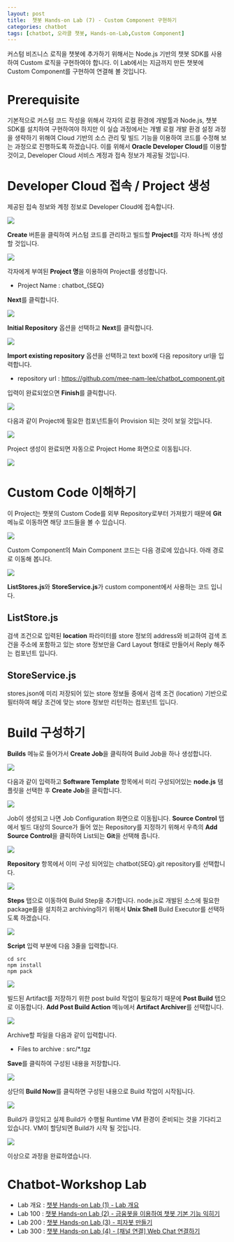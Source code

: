```yaml
---
layout: post
title:  챗봇 Hands-on Lab (7) - Custom Component 구현하기
categories: chatbot
tags: [chatbot, 오라클 챗봇, Hands-on-Lab,Custom Component]
---
```


커스텀 비즈니스 로직을 챗봇에 추가하기 위해서는 Node.js 기반의 챗봇 SDK를 사용하여 Custom 로직을 구현하여야 합니다. 이 Lab에서는 지금까지 만든 챗봇에 Custom Component를 구현하여 연결해 볼 것입니다. 

# Prerequisite
기본적으로 커스텀 코드 작성을 위해서 각자의 로컬 환경에 개발툴과 Node.js, 챗봇 SDK를 설치하여 구현하여야 하지만 이 실습 과정에서는 개별 로컬 개발 환경 설정 과정을 생략하기 위해여 Cloud 기반의 소스 관리 및 빌드 기능을 이용하여 코드를 수정해 보는 과정으로 진행하도록 하겠습니다.
이를 위해서 **Oracle Developer Cloud**를 이용할 것이고, Developer Cloud 서비스 계정과 접속 정보가 제공될 것입니다.

# Developer Cloud 접속 / Project 생성

제공된 접속 정보와 계정 정보로 Developer Cloud에 접속합니다.

![](/assets/images/chatbot_lecture/component/01_devcs_login.png)

**Create** 버튼을 클릭하여 커스텀 코드를 관리하고 빌드할 **Project**를 각자 하나씩 생성할 것입니다.

![](/assets/images/chatbot_lecture/component/02_org.png)

각자에게 부여된 **Project 명**을 이용하여 Project를 생성합니다.

- Project Name : chatbot_{SEQ}

**Next**를 클릭합니다.

![](/assets/images/chatbot_lecture/component/03_project1.png)

**Initial Repository** 옵션을 선택하고 **Next**를 클릭합니다.

![](/assets/images/chatbot_lecture/component/04_project2.png)

**Import existing repository** 옵션을 선택하고 text box에 다음 repository url을 입력합니다.

- repository url : https://github.com/mee-nam-lee/chatbot_component.git

입력이 완료되었으면 **Finish**를 클릭합니다.

![](/assets/images/chatbot_lecture/component/05_project3.png)

다음과 같이 Project에 필요한 컴포넌트들이 Provision 되는 것이 보일 것입니다.

![](/assets/images/chatbot_lecture/component/06_project4.png)

Project 생성이 완료되면 자동으로 Project Home 화면으로 이동됩니다.

![](/assets/images/chatbot_lecture/component/07_project5.png)

# Custom Code 이해하기

이 Project는 챗봇의 Custom Code를 외부 Repository로부터 가져왔기 때문에 **Git** 메뉴로 이동하면 해당 코드들을 볼 수 있습니다.

![](/assets/images/chatbot_lecture/component/08_git.png)

Custom Component의 Main Component 코드는 다음 경로에 있습니다. 아래 경로로 이동해 봅니다.

![](/assets/images/chatbot_lecture/component/09_src.png)

**ListStores.js**와 **StoreService.js**가 custom component에서 사용하는 코드 입니다.

## ListStore.js
검색 조건으로 입력된 **location** 파라미터를 store 정보의 address와 비교하여 검색 조건을 주소에 포함하고 있는 store 정보만을 Card Layout 형태로 만들어서 Reply 해주는 컴포넌트 입니다.

## StoreService.js
stores.json에 미리 저장되어 있는 store 정보들 중에서 검색 조건 (location) 기반으로 필터하여 해당 조건에 맞는 store 정보만 리턴하는 컴포넌트 입니다.

# Build 구성하기
**Builds** 메뉴로 들어가서 **Create Job**을 클릭하여 Build Job을 하나 생성합니다.

![](/assets/images/chatbot_lecture/component/10_createjob.png)

다음과 같이 입력하고 **Software Template** 항목에서 미리 구성되어있는 **node.js** 탬플릿을 선택한 후 **Create Job**을 클릭합니다.

![](/assets/images/chatbot_lecture/component/11_createjob.png)

Job이 생성되고 나면 Job Configuration 화면으로 이동됩니다. **Source Control** 탭에서 빌드 대상의 Source가 들어 었는 Repository를 지정하기 위해서 우측의 **Add Source Control**을 클릭하여 List되는 **Git**을 선택해 줍니다.

![](/assets/images/chatbot_lecture/component/12_addsource.png)

**Repository** 항목에서 이미 구성 되어있는 chatbot{SEQ}.git repository를 선택합니다.

![](/assets/images/chatbot_lecture/component/13_selectrepo.png)

**Steps** 탭으로 이동하여 Build Step을 추가합니다. node.js로 개발된 소스에 필요한 package를을 설치하고 archiving하기 위해서 **Unix Shell** Build Executor를 선택하도록 하겠습니다.

![](/assets/images/chatbot_lecture/component/14_addstep.png)

**Script** 입력 부분에 다음 3줄을 입력합니다. 
```
cd src
npm install
npm pack
```
![](/assets/images/chatbot_lecture/component/15_npm.png)

빌드된 Artifact를 저장하기 위한 post build 작업이 필요하기 때문에 **Post Build** 탭으로 이동합니다.
**Add Post Build Action** 메뉴에서 **Artifact Archiver**를 선택합니다.

![](/assets/images/chatbot_lecture/component/16_postbuild.png)

Archive할 파일을 다음과 같이 입력합니다.

- Files to archive : src/*.tgz

**Save**를 클릭하여 구성된 내용을 저장합니다.

![](/assets/images/chatbot_lecture/component/17_tgz.png)

상단의 **Build Now**를 클릭하면 구성된 내용으로 Build 작업이 시작됩니다.

![](/assets/images/chatbot_lecture/component/18_buildnow.png)

Build가 큐잉되고 실제 Build가 수행될 Runtime VM 환경이 준비되는 것을 기다리고 있습니다. VM이 할당되면 Build가 시작 될 것입니다.

![](/assets/images/chatbot_lecture/component/19_queue.png)


이상으로 과정을 완료하였습니다.

# Chatbot-Workshop Lab 
* Lab 개요 : [챗봇 Hands-on Lab (1) - Lab 개요](/chatbot/2019/챗봇-Hands-on-Lab_1/)
* Lab 100 : [챗봇 Hands-on Lab (2) - 금융봇을 이용하여 챗봇 기본 기능 익히기](/chatbot/2019/챗봇-Hands-on-Lab_2/)
* Lab 200 : [챗봇 Hands-on Lab (3) - 피자봇 만들기 ](/chatbot/2019/챗봇-Hands-on-Lab_3/)
* Lab 300 : [챗봇 Hands-on Lab (4) - [채널 연결] Web Chat 연결하기](/chatbot/2019/챗봇-Hands-on-Lab_4/)